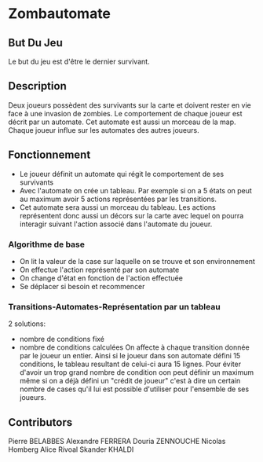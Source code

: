 # Zombautomate
## But Du Jeu  

Le but du jeu est d'être le dernier survivant.

## Description 

Deux joueurs possèdent des survivants sur la carte et doivent rester en vie face à une invasion de zombies.
Le comportement de chaque joueur est décrit par un automate.
Cet automate est aussi un morceau de la map.
Chaque joueur influe sur les automates des autres joueurs.

## Fonctionnement 

* Le joueur définit un automate qui régit le comportement de ses survivants
* Avec l'automate on crée un tableau. Par exemple si on a 5 états on peut au maximum avoir 5 actions représentées par les transitions.
* Cet automate sera aussi un morceau du tableau. Les actions représentent donc aussi un décors sur la carte avec lequel on pourra interagir suivant l'action associé dans l'automate du joueur.


### Algorithme de base 

* On lit la valeur de la case sur laquelle on se trouve et son environnement
* On effectue l'action représenté par son automate 
* On change d'état en fonction de l'action effectuée
* Se déplacer si besoin et recommencer

### Transitions-Automates-Représentation par un tableau

2 solutions:
* nombre de conditions fixé 
* nombre de conditions calculées 
On affecte à chaque transition donnée par le joueur un entier. Ainsi si le joueur dans son automate défini 15 conditions, le tableau resultant de celui-ci aura 15 lignes. Pour éviter d'avoir un trop grand nombre de condition oon peut définir un maximum même si on a déjà défini un "crédit de joueur" c'est à dire un certain nombre de cases qu'il lui est possible d'utiliser pour l'ensemble de ses joueurs.

## Contributors

Pierre BELABBES
Alexandre FERRERA
Douria ZENNOUCHE
Nicolas Homberg
Alice Rivoal
Skander KHALDI

